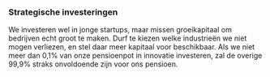 
### **Strategische investeringen**

We investeren wel in jonge startups, maar missen groeikapitaal om bedrijven echt groot te maken. Durf te kiezen welke industrieën we niet mogen verliezen, en stel daar meer kapitaal voor beschikbaar. Als we niet meer dan 0,1% van onze pensioenpot in innovatie investeren, zal de overige 99,9% straks onvoldoende zijn voor ons pensioen.

